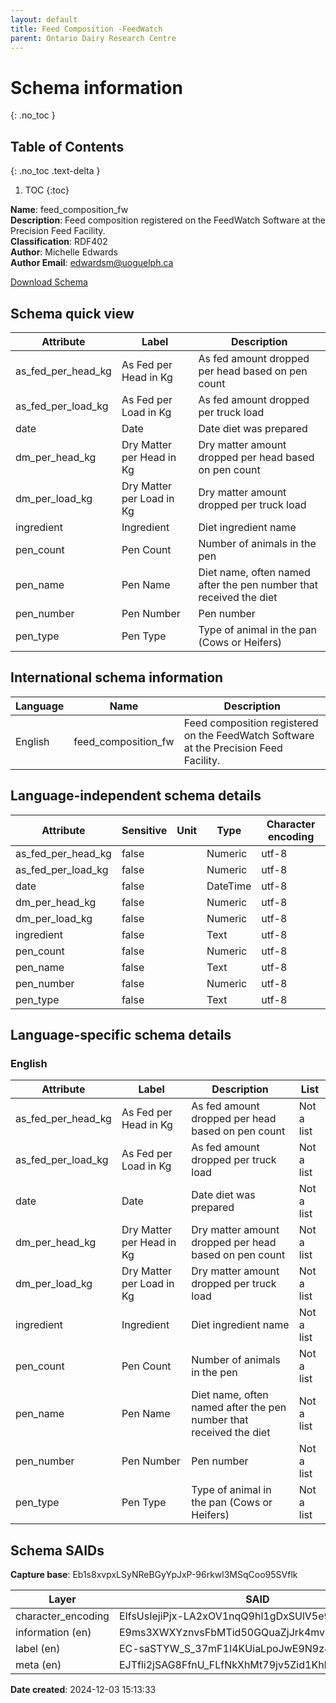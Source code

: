 ```yaml
---
layout: default  
title: Feed Composition -FeedWatch 
parent: Ontario Dairy Research Centre 
---
```


# Schema information
{: .no_toc }

## Table of Contents
{: .no_toc .text-delta }

1. TOC
{:toc}

**Name**: feed_composition_fw  
**Description**: Feed composition registered on the FeedWatch Software at the Precision Feed Facility.  
**Classification**: RDF402  
**Author**: Michelle Edwards  
**Author Email**: edwardsm@uoguelph.ca  

[Download Schema](Schema_Feed_Composition_FeedWatch.zip)

## Schema quick view

| Attribute | Label | Description |
| --- | --- | --- |
| as_fed_per_head_kg | As Fed per Head in Kg | As fed amount dropped per head based on pen count |
| as_fed_per_load_kg | As Fed per Load in Kg | As fed amount dropped per truck load |
| date | Date | Date diet was prepared |
| dm_per_head_kg | Dry Matter per Head in Kg | Dry matter amount dropped per head based on pen count |
| dm_per_load_kg | Dry Matter per Load in Kg | Dry matter amount dropped per truck load |
| ingredient | Ingredient | Diet ingredient name |
| pen_count | Pen Count | Number of animals in the pen |
| pen_name | Pen Name | Diet name, often named after the pen number that received the diet |
| pen_number | Pen Number | Pen number |
| pen_type | Pen Type | Type of animal in the pan (Cows or Heifers) |

## International schema information

| Language | Name | Description |
| --- | --- | --- |
| English | feed_composition_fw | Feed composition registered on the FeedWatch Software at the Precision Feed Facility. |

## Language-independent schema details

| Attribute | Sensitive | Unit | Type | Character encoding |
| --- | --- | --- | --- | --- |
| as_fed_per_head_kg | false |  | Numeric | utf-8 |
| as_fed_per_load_kg | false |  | Numeric | utf-8 |
| date | false |  | DateTime | utf-8 |
| dm_per_head_kg | false |  | Numeric | utf-8 |
| dm_per_load_kg | false |  | Numeric | utf-8 |
| ingredient | false |  | Text | utf-8 |
| pen_count | false |  | Numeric | utf-8 |
| pen_name | false |  | Text | utf-8 |
| pen_number | false |  | Numeric | utf-8 |
| pen_type | false |  | Text | utf-8 |

## Language-specific schema details

### English

| Attribute | Label | Description | List |
| --- | --- | --- | --- |
| as_fed_per_head_kg | As Fed per Head in Kg | As fed amount dropped per head based on pen count | Not a list |
| as_fed_per_load_kg | As Fed per Load in Kg | As fed amount dropped per truck load | Not a list |
| date | Date | Date diet was prepared | Not a list |
| dm_per_head_kg | Dry Matter per Head in Kg | Dry matter amount dropped per head based on pen count | Not a list |
| dm_per_load_kg | Dry Matter per Load in Kg | Dry matter amount dropped per truck load | Not a list |
| ingredient | Ingredient | Diet ingredient name | Not a list |
| pen_count | Pen Count | Number of animals in the pen | Not a list |
| pen_name | Pen Name | Diet name, often named after the pen number that received the diet | Not a list |
| pen_number | Pen Number | Pen number | Not a list |
| pen_type | Pen Type | Type of animal in the pan (Cows or Heifers) | Not a list |

## Schema SAIDs

**Capture base**: Eb1s8xvpxLSyNReBGyYpJxP-96rkwl3MSqCoo95SVflk

| Layer | SAID |
| --- | --- |
| character_encoding | EIfsUsIejiPjx-LA2xOV1nqQ9hl1gDxSUlV5e9XWfbOM |
| information (en) | E9ms3XWXYznvsFbMTid50GQuaZjJrk4mvnB0pFY4gG2A |
| label (en) | EC-saSTYW_S_37mF1I4KUiaLpoJwE9N9z4N9FEBFsyBw |
| meta (en) | EJTfli2jSAG8FfnU_FLfNkXhMt79jv5Zid1KhKfEBPa8 |

**Date created**: 2024-12-03 15:13:33

